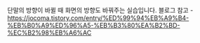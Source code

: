 단말의 방향이 바뀔 때 화면의 방향도 바꿔주는 실습입니다.
블로그 참고 - https://jocoma.tistory.com/entry/%ED%99%94%EB%A9%B4-%EB%B0%A9%ED%96%A5-%EB%B3%80%EA%B2%BD-%EC%B2%98%EB%A6%AC
